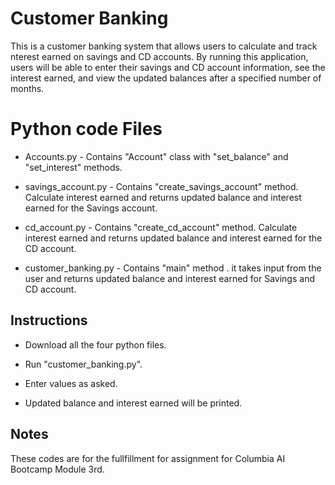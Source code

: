 # Customer Banking

This is a customer banking system that allows users to calculate and track nterest earned on savings and CD accounts. By running this application, users will be able to enter their savings and CD account information, see the interest earned, and view the updated balances after a specified number of months.

# Python code Files

* Accounts.py - Contains "Account" class with "set_balance" and "set_interest" methods.
  
* savings_account.py - Contains "create_savings_account" method. Calculate interest earned and returns updated balance and interest earned for the Savings account.
  
* cd_account.py - Contains "create_cd_account" method. Calculate interest earned and returns updated balance and interest earned for the CD account.

* customer_banking.py -  Contains "main" method . it takes input from the user and returns updated balance and interest earned for Savings and CD account.

## Instructions

* Download all the four python files.

* Run "customer_banking.py". 

* Enter values as asked.

* Updated balance and interest earned will be printed.



## Notes

These codes are for the fullfillment for assignment for Columbia AI Bootcamp Module 3rd.


